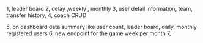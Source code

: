 1, leader board
2, delay ,weekly , monthly
3, user detail information, team, transfer history,
4, coach CRUD

5, on dashboard data summary like user count, leader board, daily, monthly registered users
6, new endpoint for the game week per month
7,
